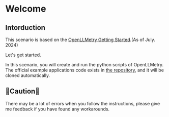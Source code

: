# Welcome

## Intorduction

This scenario is based on the [OpenLLMetry Getting Started](https://github.com/traceloop/openllmetry?tab=readme-ov-file#-getting-started).(As of July. 2024)

Let's get started.

In this scenario, you will create and run the python scripts of OpenLLMetry.
The official example applications code exists in [the repository](https://github.com/traceloop/openllmetry/tree/main/packages/sample-app), and it will be cloned automatically.

## 🚧Caution🚧

There may be a lot of errors when you follow the instructions, please give me feedback if you have found any workarounds.
